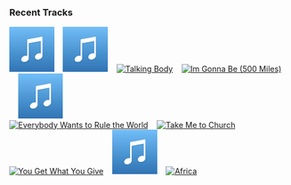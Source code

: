 ### Recent Tracks
[<img src='https://github.com/atfinke/atfinke/blob/master/placeholder.jpeg?raw=true' width='16%' height='16%' alt='A Whole New World'>](https://www.last.fm/music/disney%2bpeaceful%2bpiano/_/a%2bwhole%2bnew%2bworld)&nbsp;&nbsp;&nbsp;&nbsp;[<img src='https://github.com/atfinke/atfinke/blob/master/placeholder.jpeg?raw=true' width='16%' height='16%' alt='Youll Be In My Heart - From "Tarzan"/Soundtrack Version'>](https://www.last.fm/music/phil%2bcollins/_/you%2527ll%2bbe%2bin%2bmy%2bheart%2b-%2bfrom%2b%2522tarzan%2522%252fsoundtrack%2bversion)&nbsp;&nbsp;&nbsp;&nbsp;[<img src='https://lastfm.freetls.fastly.net/i/u/300x300/3c8d09f7b829451fc52e402795e9737c.png' width='16%' height='16%' alt='Talking Body'>](https://www.last.fm/music/tove%2blo/_/talking%2bbody)&nbsp;&nbsp;&nbsp;&nbsp;[<img src='https://lastfm.freetls.fastly.net/i/u/300x300/d9b3c22717774b0ab25bf342fb25fc71.png' width='16%' height='16%' alt='Im Gonna Be (500 Miles)'>](https://www.last.fm/music/the%2bproclaimers/_/i%2527m%2bgonna%2bbe%2b%2528500%2bmiles%2529)&nbsp;&nbsp;&nbsp;&nbsp;[<img src='https://github.com/atfinke/atfinke/blob/master/placeholder.jpeg?raw=true' width='16%' height='16%' alt='Come On Eileen'>](https://www.last.fm/music/dexys%2bmidnight%2brunners/_/come%2bon%2beileen)&nbsp;&nbsp;&nbsp;&nbsp;<br>[<img src='https://lastfm.freetls.fastly.net/i/u/300x300/dcd9b642fec54a00a4cb310fd9775608.png' width='16%' height='16%' alt='Everybody Wants to Rule the World'>](https://www.last.fm/music/tears%2bfor%2bfears/_/everybody%2bwants%2bto%2brule%2bthe%2bworld)&nbsp;&nbsp;&nbsp;&nbsp;[<img src='https://lastfm.freetls.fastly.net/i/u/300x300/527818f973644bcecb30600364a07da9.png' width='16%' height='16%' alt='Take Me to Church'>](https://www.last.fm/music/hozier/_/take%2bme%2bto%2bchurch)&nbsp;&nbsp;&nbsp;&nbsp;[<img src='https://lastfm.freetls.fastly.net/i/u/300x300/2c8326313bdba2b68959f335ba0dc811.png' width='16%' height='16%' alt='You Get What You Give'>](https://www.last.fm/music/new%2bradicals/_/you%2bget%2bwhat%2byou%2bgive)&nbsp;&nbsp;&nbsp;&nbsp;[<img src='https://github.com/atfinke/atfinke/blob/master/placeholder.jpeg?raw=true' width='16%' height='16%' alt='Take On Me'>](https://www.last.fm/music/a-ha/_/take%2bon%2bme)&nbsp;&nbsp;&nbsp;&nbsp;[<img src='https://lastfm.freetls.fastly.net/i/u/300x300/accb1e554ea0afbac1fcc02a7413ed87.png' width='16%' height='16%' alt='Africa'>](https://www.last.fm/music/toto/_/africa)&nbsp;&nbsp;&nbsp;&nbsp;<br>